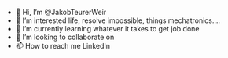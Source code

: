 - 👋 Hi, I’m @JakobTeurerWeir
- 👀 I’m interested life, resolve impossible, things mechatronics....
- 🌱 I’m currently learning whatever it takes to get job done
- 💞️ I’m looking to collaborate on 
- 📫 How to reach me LinkedIn

<!---
JakobTeurerWeir/JakobTeurerWeir is a ✨ special ✨ repository because its `README.md` (this file) appears on your GitHub profile.
You can click the Preview link to take a look at your changes.
--->
